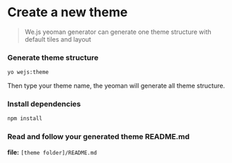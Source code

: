# Create a new theme

> We.js yeoman generator can generate one theme structure with default tiles and layout

### Generate theme structure

```sh
yo wejs:theme
```

Then type your theme name, the yeoman will generate all theme structure.

### Install dependencies

```sh
npm install
```

### Read and follow your generated theme README.md

**file:** `[theme folder]/README.md`
